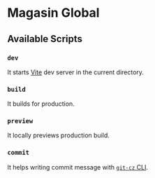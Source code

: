 # Magasin Global

## Available Scripts

### `dev`

It starts [Vite](https://vitejs.dev/) dev server in the current directory.

### `build`

It builds for production.

### `preview`

It locally previews production build.

### `commit`

It helps writing commit message with [`git-cz` CLI](https://github.com/streamich/git-cz).
